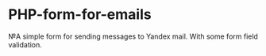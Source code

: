 # PHP-form-for-emails
№A simple form for sending messages to Yandex mail. With some form field validation.
